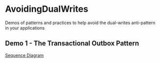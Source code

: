 # AvoidingDualWrites
Demos of patterns and practices to help avoid the dual-writes anti-pattern in your applications

## Demo 1 - The Transactional Outbox Pattern

[Sequence Diagram](OutboxPattern_Sequence.puml)

